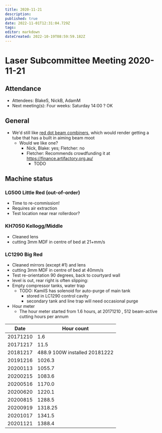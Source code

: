 ```yaml
---
title: 2020-11-21
description: 
published: true
date: 2022-11-01T12:31:04.729Z
tags: 
editor: markdown
dateCreated: 2022-10-19T08:59:59.182Z
---
```


# Laser Subcommittee Meeting 2020-11-21

## Attendance

* Attendees: BlakeS, NickB, AdamM
* Next meeting(s): Four weeks: Saturday 14:00 ? OK

## General

* We'd still like [red dot beam combiners](/subcommittee/laser-minutes-20191216), which would render getting a tube that has a built in aiming beam moot
  * Would we like one?
    * Nick, Blake: yes; Fletcher: no
    * Fletcher: Recommends crowdfunding it at <https://finance.artifactory.org.au/>
      * TODO

## Machine status

### LG500 Little Red (out-of-order)

* Time to re-commission!
* Requires air extraction
* Test location near rear rollerdoor?

### KH7050 Kellogg/Middle

* Cleaned lens
* cutting 3mm MDF in centre of bed at 21+mm/s

### LC1290 Big Red

* Cleaned mirrors (except \#1) and lens
* cutting 3mm MDF in centre of bed at 40mm/s
* Test re-orientation 90 degrees, back to courtyard wall
* level is out, rear right is often slipping:
* Empty compressor tanks, water trap
  * TODO: KamilS has solenoid for auto-purge of main tank
    * stored in LC1290 control cavity
    * secondary tank and line trap will need occasional purge
* Hour meter
  * The hour meter started from 1.6 hours, at 20171210 , 512 beam-active cutting hours per annum

| Date     | Hour count                    |
|----------|-------------------------------|
| 20171210 | 1.6                           |
| 20171217 | 11.5                          |
| 20181217 | 488.9 100W installed 20181222 |
| 20191216 | 1026.3                        |
| 20200113 | 1055.7                        |
| 20200215 | 1083.6                        |
| 20200516 | 1170.0                        |
| 20200620 | 1220.1                        |
| 20200815 | 1288.5                        |
| 20200919 | 1318.25                       |
| 20201017 | 1341.5                        |
| 20201121 | 1388.4                        |
